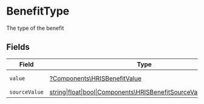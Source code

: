 # BenefitType

The type of the benefit


## Fields

| Field                                                                                                                | Type                                                                                                                 | Required                                                                                                             | Description                                                                                                          |
| -------------------------------------------------------------------------------------------------------------------- | -------------------------------------------------------------------------------------------------------------------- | -------------------------------------------------------------------------------------------------------------------- | -------------------------------------------------------------------------------------------------------------------- |
| `value`                                                                                                              | [?Components\HRISBenefitValue](../../Models/Components/HRISBenefitValue.md)                                          | :heavy_minus_sign:                                                                                                   | The type of the benefit                                                                                              |
| `sourceValue`                                                                                                        | [string\|float\|bool\|Components\HRISBenefitSourceValue4\|array\|null](../../Models/Components/HRISBenefitSourceValue.md) | :heavy_minus_sign:                                                                                                   | N/A                                                                                                                  |